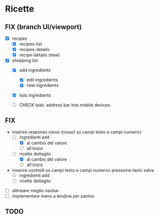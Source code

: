 # Ricette

## FIX (branch UI/viewport)
- [x] recipes
  - [x] recipes-list
  - [x] recipes-details
  - [x] recipe-details (new)
- [x] shopping list
  - [x] add ingredients
    - [x] edit ingredients
    - [x] new ingredients
  - [x] lists ingredients

  - [ ] CHECK task: address bar into mobile devices
## FIX 

- inserire responso visivo (rosso) su campi testo e campi numerici
	- [ ] ingredienti add
		- [x] al cambio del valore
		- [ ] all'inizio
	- [ ] ricette dettaglio
		- [x] al cambio del valore
		- [ ] all'inizio
- inserire controlli su campi testo e campi numerici pressione tasto salva
	- [ ] ingredienti add
	- [ ] ricette dettaglio
- [ ] allineare meglio navbar
- [ ] implementare menu a tendina per panino 

## TODO 
